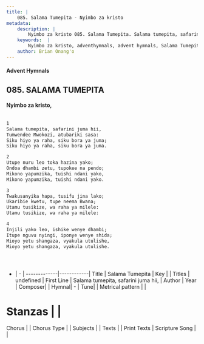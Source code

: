 ```yaml
---
title: |
    085. Salama Tumepita - Nyimbo za kristo
metadata:
    description: |
        Nyimbo za kristo 085. Salama Tumepita. Salama tumepita, safarini juma hii,  Tumwendee Mwokozi, atubariki sasa:  Siku hiyo ya raha, siku bora ya juma;  Siku hiyo ya raha, siku bora ya juma.   
    keywords:  |
        Nyimbo za kristo, adventhymnals, advent hymnals, Salama Tumepita, Salama tumepita, safarini juma hii, . 
    author: Brian Onang'o
---
```


#### Advent Hymnals
## 085. SALAMA TUMEPITA
####  Nyimbo za kristo,

```txt

1
Salama tumepita, safarini juma hii, 
Tumwendee Mwokozi, atubariki sasa: 
Siku hiyo ya raha, siku bora ya juma; 
Siku hiyo ya raha, siku bora ya juma. 

2
Utupe nuru leo toka hazina yako; 
Ondoa dhambi zetu, tupokee na pendo; 
Mikono yapumzika, tuishi ndani yako, 
Mikono yapumzika, tuishi ndani yako. 

3
Twakusanyika hapa, tusifu jina lako; 
Ukaribie kwetu, tupe neema Bwana; 
Utamu tusikize, wa raha ya milele: 
Utamu tusikize, wa raha ya milele: 

4
Injili yako leo, ishike wenye dhambi; 
Itupe nguvu nyingi, iponye wenye shida; 
Mioyo yetu shangaza, vyakula utulishe, 
Mioyo yetu shangaza, vyakula utulishe. 





```

- |   -  |
-------------|------------|
Title | Salama Tumepita |
Key |  |
Titles | undefined |
First Line | Salama tumepita, safarini juma hii,  |
Author | 
Year | 
Composer| |
Hymnal|  - |
Tune|  |
Metrical pattern | |
# Stanzas |  |
Chorus |  |
Chorus Type |  |
Subjects | |
Texts |  |
Print Texts | 
Scripture Song |  |
    
